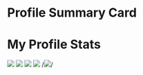 # Profile Summary Card


 

# My Profile Stats
![](http://github-profile-summary-cards.vercel.app/api/cards/profile-details?username=rahv14&theme=github_dark)
![](http://github-profile-summary-cards.vercel.app/api/cards/repos-per-language?username=rahv14&theme=github_dark) 
![](http://github-profile-summary-cards.vercel.app/api/cards/most-commit-language?username=rahv14&theme=github_dark)
![](http://github-profile-summary-cards.vercel.app/api/cards/stats?username=rahv14&theme=github_dark)
/*![](http://github-profile-summary-cards.vercel.app/api/cards/productive-time?username=rahv14&theme=github_dark&utcOffset=+5.5)*/
